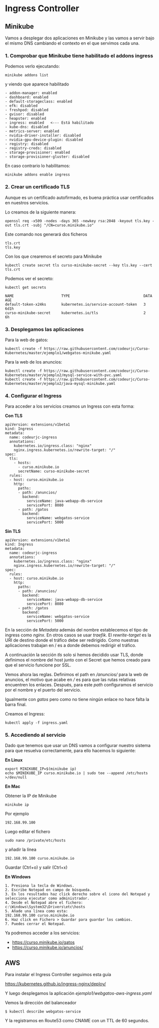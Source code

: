 # Ingress Controller

## Minikube

Vamos a desplegar dos aplicaciones en Minikube y las vamos a servir bajo el mismo DNS cambiando el contexto en el que servimos cada una.

### 1. Comprobar que Minikube tiene habilitado el addons ingress

Podemos verlo ejecutando:

`minikube addons list`

y viendo que aparece habilitado

```
- addon-manager: enabled
- dashboard: enabled
- default-storageclass: enabled
- efk: disabled
- freshpod: disabled
- gvisor: disabled
- heapster: enabled
- ingress: enabled   <--- Está habilitado
- kube-dns: disabled
- metrics-server: enabled
- nvidia-driver-installer: disabled
- nvidia-gpu-device-plugin: disabled
- registry: disabled
- registry-creds: disabled
- storage-provisioner: enabled
- storage-provisioner-gluster: disabled
```

En caso contrario lo habilitamos:

`minikube addons enable ingress`

### 2. Crear un certificado TLS

Aunque es un certificado autofirmado, es buena práctica usar certificados en nuestros servicios. 

Lo creamos de la siguiente manera:

`openssl req -x509 -nodes -days 365 -newkey rsa:2048 -keyout tls.key -out tls.crt -subj "/CN=curso.minikube.io"`

Este comando nos generará dos ficheros 

```
tls.crt
tls.key
```

Con los que crearemos el secreto para Minikube

`kubectl create secret tls curso-minikube-secret --key tls.key --cert tls.crt`

Podemos ver el secreto:

`kubectl get secrets`

```
NAME                      TYPE                                  DATA   AGE
default-token-x24ks       kubernetes.io/service-account-token   3      6d1h
curso-minikube-secret     kubernetes.io/tls                     2      6h
```

### 3. Desplegamos las aplicaciones

Para la web de gatos:

```
kubectl create -f https://raw.githubusercontent.com/codeurjc/Curso-Kubernetes/master/ejemplo1/webgatos-minikube.yaml
```

Para la web de los anuncios:

```
kubectl create -f https://raw.githubusercontent.com/codeurjc/Curso-Kubernetes/master/ejemplo2/mysql-service-with-pvc.yaml
kubectl create -f https://raw.githubusercontent.com/codeurjc/Curso-Kubernetes/master/ejemplo2/java-mysql-minikube.yaml
```

### 4. Configurar el Ingress

Para acceder a los servicios creamos un Ingress con esta forma:

**Con TLS**

```
apiVersion: extensions/v1beta1  
kind: Ingress  
metadata:  
  name: codeurjc-ingress
  annotations:
    kubernetes.io/ingress.class: "nginx"
    nginx.ingress.kubernetes.io/rewrite-target: "/"
spec:  
  tls:
    - hosts:
      - curso.minikube.io
      secretName: curso-minikube-secret
  rules:
  - host: curso.minikube.io
    http:
      paths:
      - path: /anuncios/
        backend:
          serviceName: java-webapp-db-service
          servicePort: 8080
      - path: /gatos
        backend:
          serviceName: webgatos-service
          servicePort: 5000
```

**Sin TLS**

```
apiVersion: extensions/v1beta1  
kind: Ingress  
metadata:  
  name: codeurjc-ingress
  annotations:
    kubernetes.io/ingress.class: "nginx"
    nginx.ingress.kubernetes.io/rewrite-target: "/"
spec:  
  rules:
  - host: curso.minikube.io
    http:
      paths:
      - path: /anuncios/
        backend:
          serviceName: java-webapp-db-service
          servicePort: 8080
      - path: /gatos
        backend:
          serviceName: webgatos-service
          servicePort: 5000
```

En la sección de _Metadata_ además del nombre establecemos el tipo de ingress como _nginx_. En otros casos se usar _traefik_. El _rewrite-target_ es la URI de destino donde el tráfico debe ser redirigido. Como nuestras aplicaciones trabajan en / es a donde debemos redirigir el tráfico.

A continuación la sección _tls_ solo si hemos decidido usar TLS, donde definimos el nombre del host junto con el Secret que hemos creado para que el servicio funcione por SSL.

Vemos ahora las reglas. Definimos el path en _/anuncios/_ para la web de anuncios, el motivo que acabe en _/_ es para que las rutas relativas encuentren los enlaces. Después, para este _path_ configuramos el servicio por el nombre y el puerto del servicio.

Igualmente con _gatos_ pero como no tiene ningún enlace no hace falta la barra final.

Creamos el Ingress:

`kubectl apply -f ingress.yaml`

### 5. Accediendo al servicio

Dado que tenemos que usar un DNS vamos a configurar nuestro sistema para que resuelva correctamente, para ello hacemos lo siguiente:

**En Linux**

``` 
export MINIKUBE_IP=$(minikube ip)
echo $MINIKUBE_IP curso.minikube.io | sudo tee --append /etc/hosts >/dev/null
```

**En Mac**

Obtener la IP de Minikube

`minikube ip`

Por ejemplo

`192.168.99.100`

Luego editar el fichero

`sudo nano /private/etc/hosts`

y añadir la línea 

`192.168.99.100 curso.minikube.io`

Guardar (Ctrl+o) y salir (Ctrl+x)

**En Windows**

```
1. Presiona la tecla de Windows.
2. Escribe Notepad en campo de búsqueda.
3. En los resultados haz click derecho sobre el icono del Notepad y selecciona ejecutar como administrador.
4. Desde el Notepad abre el fichero: c:\Windows\System32\Drivers\etc\hosts
5. Añade una línea como esta:
192.168.99.100 curso.minikube.io
6. Haz click en Fichero > Guardar para guardar los cambios.
7. Puedes cerrar el Notepad.
```

Ya podremos acceder a los servicios:

- https://curso.minikube.io/gatos
- https://curso.minikube.io/anuncios/

## AWS

Para instalar el Ingress Controller seguimos esta guía

https://kubernetes.github.io/ingress-nginx/deploy/

Y luego desplegamos la aplicación _ejemplo1/webgatos-aws-ingress.yaml_

Vemos la dirección del balanceador

	$ kubectl describe webgatos-service

Y la registramos en Route53 como CNAME con un TTL de 60 segundos.

